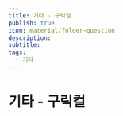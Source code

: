 ```yaml
---
title: 기타 - 구릭컬
publish: true
icon: material/folder-question
description: 
subtitle: 
tags:
  - 기타
---
```


# 기타 - 구릭컬

##